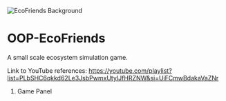![EcoFriends Background](https://github.com/BobbyFabiola/OOP-EcoFriends/assets/144536942/c541d6c5-18ef-4451-84b1-517300da1e56)

# OOP-EcoFriends
A small scale ecosystem simulation game.

Link to YouTube references: https://youtube.com/playlist?list=PLbSHC6qkkd62Le3JsbPwmxUtyIJfHRZNW&si=UiFCmwBdakaVaZNr
1. Game Panel
